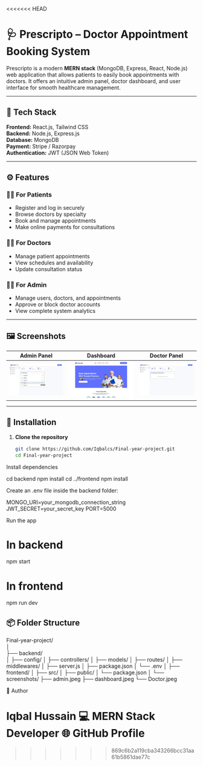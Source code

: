 <<<<<<< HEAD
# 🩺 Prescripto – Doctor Appointment Booking System

Prescripto is a modern **MERN stack** (MongoDB, Express, React, Node.js) web application that allows patients to easily book appointments with doctors. It offers an intuitive admin panel, doctor dashboard, and user interface for smooth healthcare management.

---

## 🚀 Tech Stack

**Frontend:** React.js, Tailwind CSS  
**Backend:** Node.js, Express.js  
**Database:** MongoDB  
**Payment:** Stripe / Razorpay  
**Authentication:** JWT (JSON Web Token)

---

## ⚙️ Features

### 👩‍⚕️ For Patients
- Register and log in securely  
- Browse doctors by specialty  
- Book and manage appointments  
- Make online payments for consultations  

### 🧑‍⚕️ For Doctors
- Manage patient appointments  
- View schedules and availability  
- Update consultation status  

### 🧑‍💼 For Admin
- Manage users, doctors, and appointments  
- Approve or block doctor accounts  
- View complete system analytics  

---

## 🖼️ Screenshots

| Admin Panel | Dashboard | Doctor Panel |
|--------------|------------|---------------|
| ![Admin Panel](./screenshot/admin.jpeg) | ![Dashboard](./screenshot/dashboard.jpeg) | ![Doctor Panel](./screenshot/Doctor.jpeg) |

> 

---

## 🧩 Installation

1. **Clone the repository**
   ```bash
   git clone https://github.com/Iqbalcs/Final-year-project.git
   cd Final-year-project
Install dependencies

cd backend
npm install
cd ../frontend
npm install


Create an .env file inside the backend folder:

MONGO_URI=your_mongodb_connection_string
JWT_SECRET=your_secret_key
PORT=5000


Run the app

# In backend
npm start

# In frontend
npm run dev

## 📦 Folder Structure
Final-year-project/<br>
│<br>
├── backend/<br>
│   ├── config/
│   ├── controllers/
│   ├── models/
│   ├── routes/
│   ├── middlewares/
│   ├── server.js
│   ├── package.json
│   └── .env
│
├── frontend/
│   ├── src/
│   ├── public/
│   └── package.json
│
└── screenshots/
    ├── admin.jpeg
    ├── dashboard.jpeg
    └── Doctor.jpeg

💬 Author

Iqbal Hussain
💻 MERN Stack Developer
🌐 GitHub Profile
=======

>>>>>>> 869c6b2a119cba343266bcc31aa61b5861dae77c
